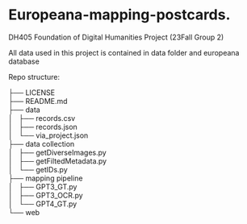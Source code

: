 # Europeana-mapping-postcards.

DH405 Foundation of Digital Humanities Project (23Fall Group 2)

All data used in this project is contained in data folder and europeana database

Repo structure:

├── LICENSE  
├── README.md  
├── data  
│   ├── records.csv  
│   ├── records.json  
│   └── via_project.json  
├── data collection  
│   ├── getDiverseImages.py  
│   ├── getFiltedMetadata.py  
│   └── getIDs.py  
├── mapping pipeline  
│   ├── GPT3_GT.py  
│   ├── GPT3_OCR.py  
│   └── GPT4_GT.py  
└── web
